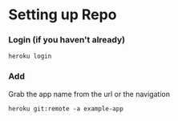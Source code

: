 # Setting up Repo

### Login (if you haven't already)
```
heroku login
```

### Add
Grab the app name from the url or the navigation
```
heroku git:remote -a example-app
```
